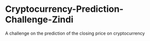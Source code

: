 # Cryptocurrency-Prediction-Challenge-Zindi
A challenge on the prediction of the closing price on cryptocurrency

